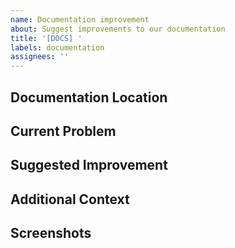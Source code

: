 ```yaml
---
name: Documentation improvement
about: Suggest improvements to our documentation
title: '[DOCS] '
labels: documentation
assignees: ''
---
```


## Documentation Location
<!-- Where is the documentation that needs improvement? Provide links or describe the section. -->

## Current Problem
<!-- What is wrong or missing from the current documentation? -->

## Suggested Improvement
<!-- How should the documentation be improved? -->

## Additional Context
<!-- Any other context about the documentation issue. -->

## Screenshots
<!-- If applicable, add screenshots to help explain the problem. --> 